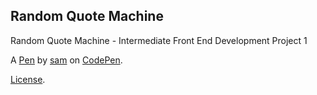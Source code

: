 Random Quote Machine
--------------------
Random Quote Machine  -  Intermediate Front End Development Project 1


A [Pen](https://codepen.io/hollowsamff/pen/PjxMvQ) by [sam](https://codepen.io/hollowsamff) on [CodePen](https://codepen.io).

[License](https://codepen.io/hollowsamff/pen/PjxMvQ/license).